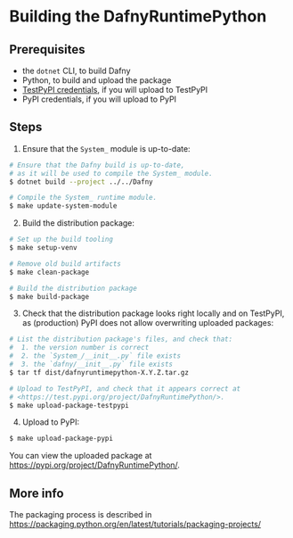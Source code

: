 # Building the DafnyRuntimePython

## Prerequisites

- the `dotnet` CLI, to build Dafny
- Python, to build and upload the package
- [TestPyPI credentials](https://packaging.python.org/en/latest/guides/using-testpypi/), if you will upload to TestPyPI
- PyPI credentials, if you will upload to PyPI

## Steps

1. Ensure that the `System_` module is up-to-date:

```bash
# Ensure that the Dafny build is up-to-date,
# as it will be used to compile the System_ module.
$ dotnet build --project ../../Dafny

# Compile the System_ runtime module.
$ make update-system-module
```

2. Build the distribution package:

```bash
# Set up the build tooling
$ make setup-venv

# Remove old build artifacts
$ make clean-package

# Build the distribution package
$ make build-package
```

3. Check that the distribution package looks right locally and on TestPyPI,
   as (production) PyPI does not allow overwriting uploaded packages:

```bash
# List the distribution package's files, and check that:
#  1. the version number is correct
#  2. the `System_/__init__.py` file exists
#  3. the `dafny/__init__.py` file exists
$ tar tf dist/dafnyruntimepython-X.Y.Z.tar.gz

# Upload to TestPyPI, and check that it appears correct at
# <https://test.pypi.org/project/DafnyRuntimePython/>.
$ make upload-package-testpypi
```

4. Upload to PyPI:

```bash
$ make upload-package-pypi
```

You can view the uploaded package at <https://pypi.org/project/DafnyRuntimePython/>.

## More info

The packaging process is described in
<https://packaging.python.org/en/latest/tutorials/packaging-projects/>
